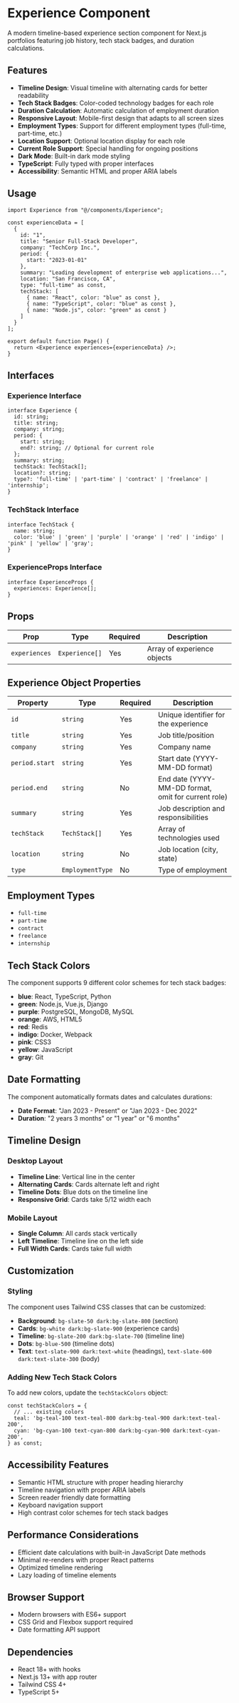 # Experience Component

A modern timeline-based experience section component for Next.js portfolios featuring job history, tech stack badges, and duration calculations.

## Features

- **Timeline Design**: Visual timeline with alternating cards for better readability
- **Tech Stack Badges**: Color-coded technology badges for each role
- **Duration Calculation**: Automatic calculation of employment duration
- **Responsive Layout**: Mobile-first design that adapts to all screen sizes
- **Employment Types**: Support for different employment types (full-time, part-time, etc.)
- **Location Support**: Optional location display for each role
- **Current Role Support**: Special handling for ongoing positions
- **Dark Mode**: Built-in dark mode styling
- **TypeScript**: Fully typed with proper interfaces
- **Accessibility**: Semantic HTML and proper ARIA labels

## Usage

```tsx
import Experience from "@/components/Experience";

const experienceData = [
  {
    id: "1",
    title: "Senior Full-Stack Developer",
    company: "TechCorp Inc.",
    period: {
      start: "2023-01-01"
    },
    summary: "Leading development of enterprise web applications...",
    location: "San Francisco, CA",
    type: "full-time" as const,
    techStack: [
      { name: "React", color: "blue" as const },
      { name: "TypeScript", color: "blue" as const },
      { name: "Node.js", color: "green" as const }
    ]
  }
];

export default function Page() {
  return <Experience experiences={experienceData} />;
}
```

## Interfaces

### Experience Interface

```tsx
interface Experience {
  id: string;
  title: string;
  company: string;
  period: {
    start: string;
    end?: string; // Optional for current role
  };
  summary: string;
  techStack: TechStack[];
  location?: string;
  type?: 'full-time' | 'part-time' | 'contract' | 'freelance' | 'internship';
}
```

### TechStack Interface

```tsx
interface TechStack {
  name: string;
  color: 'blue' | 'green' | 'purple' | 'orange' | 'red' | 'indigo' | 'pink' | 'yellow' | 'gray';
}
```

### ExperienceProps Interface

```tsx
interface ExperienceProps {
  experiences: Experience[];
}
```

## Props

| Prop | Type | Required | Description |
|------|------|----------|-------------|
| `experiences` | `Experience[]` | Yes | Array of experience objects |

## Experience Object Properties

| Property | Type | Required | Description |
|----------|------|----------|-------------|
| `id` | `string` | Yes | Unique identifier for the experience |
| `title` | `string` | Yes | Job title/position |
| `company` | `string` | Yes | Company name |
| `period.start` | `string` | Yes | Start date (YYYY-MM-DD format) |
| `period.end` | `string` | No | End date (YYYY-MM-DD format, omit for current role) |
| `summary` | `string` | Yes | Job description and responsibilities |
| `techStack` | `TechStack[]` | Yes | Array of technologies used |
| `location` | `string` | No | Job location (city, state) |
| `type` | `EmploymentType` | No | Type of employment |

## Employment Types

- `full-time`
- `part-time`
- `contract`
- `freelance`
- `internship`

## Tech Stack Colors

The component supports 9 different color schemes for tech stack badges:

- **blue**: React, TypeScript, Python
- **green**: Node.js, Vue.js, Django
- **purple**: PostgreSQL, MongoDB, MySQL
- **orange**: AWS, HTML5
- **red**: Redis
- **indigo**: Docker, Webpack
- **pink**: CSS3
- **yellow**: JavaScript
- **gray**: Git

## Date Formatting

The component automatically formats dates and calculates durations:

- **Date Format**: "Jan 2023 - Present" or "Jan 2023 - Dec 2022"
- **Duration**: "2 years 3 months" or "1 year" or "6 months"

## Timeline Design

### Desktop Layout
- **Timeline Line**: Vertical line in the center
- **Alternating Cards**: Cards alternate left and right
- **Timeline Dots**: Blue dots on the timeline line
- **Responsive Grid**: Cards take 5/12 width each

### Mobile Layout
- **Single Column**: All cards stack vertically
- **Left Timeline**: Timeline line on the left side
- **Full Width Cards**: Cards take full width

## Customization

### Styling

The component uses Tailwind CSS classes that can be customized:

- **Background**: `bg-slate-50 dark:bg-slate-800` (section)
- **Cards**: `bg-white dark:bg-slate-900` (experience cards)
- **Timeline**: `bg-slate-200 dark:bg-slate-700` (timeline line)
- **Dots**: `bg-blue-500` (timeline dots)
- **Text**: `text-slate-900 dark:text-white` (headings), `text-slate-600 dark:text-slate-300` (body)

### Adding New Tech Stack Colors

To add new colors, update the `techStackColors` object:

```tsx
const techStackColors = {
  // ... existing colors
  teal: 'bg-teal-100 text-teal-800 dark:bg-teal-900 dark:text-teal-200',
  cyan: 'bg-cyan-100 text-cyan-800 dark:bg-cyan-900 dark:text-cyan-200',
} as const;
```

## Accessibility Features

- Semantic HTML structure with proper heading hierarchy
- Timeline navigation with proper ARIA labels
- Screen reader friendly date formatting
- Keyboard navigation support
- High contrast color schemes for tech stack badges

## Performance Considerations

- Efficient date calculations with built-in JavaScript Date methods
- Minimal re-renders with proper React patterns
- Optimized timeline rendering
- Lazy loading of timeline elements

## Browser Support

- Modern browsers with ES6+ support
- CSS Grid and Flexbox support required
- Date formatting API support

## Dependencies

- React 18+ with hooks
- Next.js 13+ with app router
- Tailwind CSS 4+
- TypeScript 5+ 